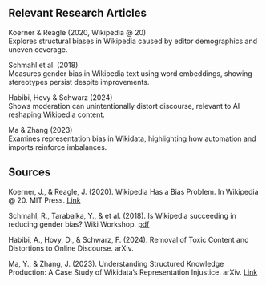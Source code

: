 ## Relevant Research Articles
Koerner & Reagle (2020, Wikipedia @ 20)
<br>Explores structural biases in Wikipedia caused by editor demographics and uneven coverage.

Schmahl et al. (2018)
<br>Measures gender bias in Wikipedia text using word embeddings, showing stereotypes persist despite improvements.

Habibi, Hovy & Schwarz (2024)
<br>Shows moderation can unintentionally distort discourse, relevant to AI reshaping Wikipedia content.

Ma & Zhang (2023)
<br>Examines representation bias in Wikidata, highlighting how automation and imports reinforce imbalances.

## Sources
Koerner, J., & Reagle, J. (2020). Wikipedia Has a Bias Problem. In Wikipedia @ 20. MIT Press. [Link](https://wikipedia20.mitpress.mit.edu/pub/rpamp9jh/release/2)

Schmahl, R., Tarabalka, Y., & et al. (2018). Is Wikipedia succeeding in reducing gender bias? Wiki Workshop. [pdf](https://wikiworkshop.org/2018/papers/wikiworkshop2018_paper_1.pdf)

Habibi, A., Hovy, D., & Schwarz, F. (2024). Removal of Toxic Content and Distortions to Online Discourse. arXiv. 

Ma, Y., & Zhang, J. (2023). Understanding Structured Knowledge Production: A Case Study of Wikidata’s Representation Injustice. arXiv. [Link](https://arxiv.org/abs/2311.02767)
